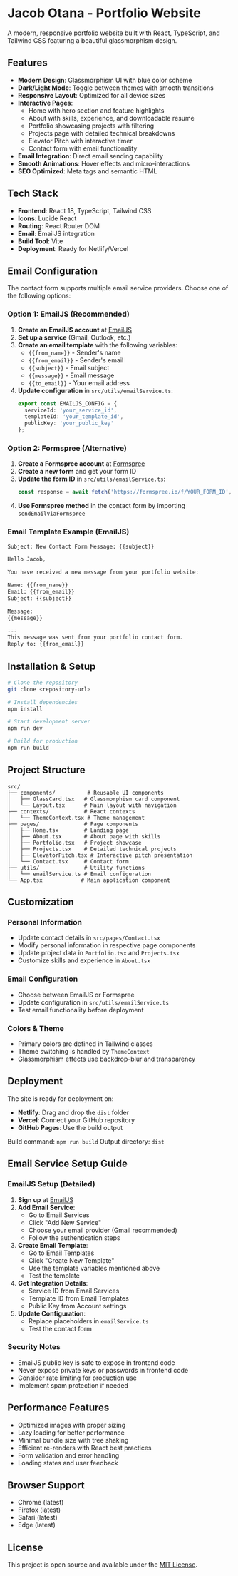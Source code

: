# Jacob Otana - Portfolio Website

A modern, responsive portfolio website built with React, TypeScript, and Tailwind CSS featuring a beautiful glassmorphism design.

## Features

- **Modern Design**: Glassmorphism UI with blue color scheme
- **Dark/Light Mode**: Toggle between themes with smooth transitions
- **Responsive Layout**: Optimized for all device sizes
- **Interactive Pages**: 
  - Home with hero section and feature highlights
  - About with skills, experience, and downloadable resume
  - Portfolio showcasing projects with filtering
  - Projects page with detailed technical breakdowns
  - Elevator Pitch with interactive timer
  - Contact form with email functionality
- **Email Integration**: Direct email sending capability
- **Smooth Animations**: Hover effects and micro-interactions
- **SEO Optimized**: Meta tags and semantic HTML

## Tech Stack

- **Frontend**: React 18, TypeScript, Tailwind CSS
- **Icons**: Lucide React
- **Routing**: React Router DOM
- **Email**: EmailJS integration
- **Build Tool**: Vite
- **Deployment**: Ready for Netlify/Vercel

## Email Configuration

The contact form supports multiple email service providers. Choose one of the following options:

### Option 1: EmailJS (Recommended)

1. **Create an EmailJS account** at [EmailJS](https://www.emailjs.com/)
2. **Set up a service** (Gmail, Outlook, etc.)
3. **Create an email template** with the following variables:
   - `{{from_name}}` - Sender's name
   - `{{from_email}}` - Sender's email
   - `{{subject}}` - Email subject
   - `{{message}}` - Email message
   - `{{to_email}}` - Your email address
4. **Update configuration** in `src/utils/emailService.ts`:
   ```typescript
   export const EMAILJS_CONFIG = {
     serviceId: 'your_service_id',
     templateId: 'your_template_id',
     publicKey: 'your_public_key'
   };
   ```

### Option 2: Formspree (Alternative)

1. **Create a Formspree account** at [Formspree](https://formspree.io/)
2. **Create a new form** and get your form ID
3. **Update the form ID** in `src/utils/emailService.ts`:
   ```typescript
   const response = await fetch('https://formspree.io/f/YOUR_FORM_ID', {
   ```
4. **Use Formspree method** in the contact form by importing `sendEmailViaFormspree`

### Email Template Example (EmailJS)

```html
Subject: New Contact Form Message: {{subject}}

Hello Jacob,

You have received a new message from your portfolio website:

Name: {{from_name}}
Email: {{from_email}}
Subject: {{subject}}

Message:
{{message}}

---
This message was sent from your portfolio contact form.
Reply to: {{from_email}}
```

## Installation & Setup

```bash
# Clone the repository
git clone <repository-url>

# Install dependencies
npm install

# Start development server
npm run dev

# Build for production
npm run build
```

## Project Structure

```
src/
├── components/          # Reusable UI components
│   ├── GlassCard.tsx   # Glassmorphism card component
│   └── Layout.tsx      # Main layout with navigation
├── contexts/           # React contexts
│   └── ThemeContext.tsx # Theme management
├── pages/              # Page components
│   ├── Home.tsx        # Landing page
│   ├── About.tsx       # About page with skills
│   ├── Portfolio.tsx   # Project showcase
│   ├── Projects.tsx    # Detailed technical projects
│   ├── ElevatorPitch.tsx # Interactive pitch presentation
│   └── Contact.tsx     # Contact form
├── utils/              # Utility functions
│   └── emailService.ts # Email configuration
└── App.tsx            # Main application component
```

## Customization

### Personal Information
- Update contact details in `src/pages/Contact.tsx`
- Modify personal information in respective page components
- Update project data in `Portfolio.tsx` and `Projects.tsx`
- Customize skills and experience in `About.tsx`

### Email Configuration
- Choose between EmailJS or Formspree
- Update configuration in `src/utils/emailService.ts`
- Test email functionality before deployment

### Colors & Theme
- Primary colors are defined in Tailwind classes
- Theme switching is handled by `ThemeContext`
- Glassmorphism effects use backdrop-blur and transparency

## Deployment

The site is ready for deployment on:
- **Netlify**: Drag and drop the `dist` folder
- **Vercel**: Connect your GitHub repository
- **GitHub Pages**: Use the build output

Build command: `npm run build`
Output directory: `dist`

## Email Service Setup Guide

### EmailJS Setup (Detailed)

1. **Sign up** at [EmailJS](https://www.emailjs.com/)
2. **Add Email Service**:
   - Go to Email Services
   - Click "Add New Service"
   - Choose your email provider (Gmail recommended)
   - Follow the authentication steps
3. **Create Email Template**:
   - Go to Email Templates
   - Click "Create New Template"
   - Use the template variables mentioned above
   - Test the template
4. **Get Integration Details**:
   - Service ID from Email Services
   - Template ID from Email Templates
   - Public Key from Account settings
5. **Update Configuration**:
   - Replace placeholders in `emailService.ts`
   - Test the contact form

### Security Notes

- EmailJS public key is safe to expose in frontend code
- Never expose private keys or passwords in frontend code
- Consider rate limiting for production use
- Implement spam protection if needed

## Performance Features

- Optimized images with proper sizing
- Lazy loading for better performance
- Minimal bundle size with tree shaking
- Efficient re-renders with React best practices
- Form validation and error handling
- Loading states and user feedback

## Browser Support

- Chrome (latest)
- Firefox (latest)
- Safari (latest)
- Edge (latest)

## License

This project is open source and available under the [MIT License](LICENSE).